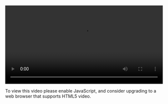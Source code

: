 <video controls="" style="width: 100%; display: block;"><source src="http://o86bpj665.bkt.clouddn.com/flexbox-dancer/9-goodbye.mp4" type="video/mp4"><p>To view this video please enable JavaScript, and consider upgrading to a web browser that supports HTML5 video.</p></video>
